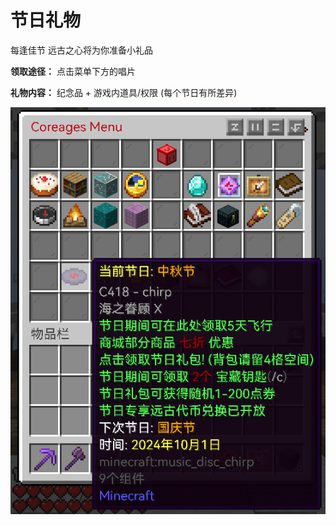 # 节日礼物

每逢佳节 远古之心将为你准备小礼品

**领取途径：** 点击菜单下方的唱片

**礼物内容：** 纪念品 + 游戏内道具/权限 (每个节日有所差异)

![快回来！老狗精心为你准备了小礼物！](image/节日礼包领取2.png)

